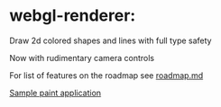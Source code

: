 # webgl-renderer:

Draw 2d colored shapes and lines with full type safety

Now with rudimentary camera controls

For list of features on the roadmap see [roadmap.md](https://github.com/typedefJorge/webgl-renderer/blob/master/roadmap.md)

[Sample paint application](https://github.com/typedefJorge/webglPaint)
